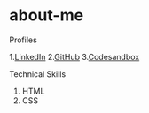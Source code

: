 # about-me

Profiles

1.[LinkedIn](https://www.linkedin.com/in/annapauladesouza/)
2.[GitHub](https://github.com/annapaula20)
3.[Codesandbox](https://codesandbox.io/u/annapaula20)

Technical Skills

1. HTML
2. CSS

